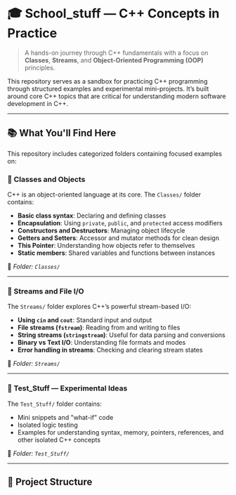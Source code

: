 # 🎓 School_stuff — C++ Concepts in Practice

> A hands-on journey through C++ fundamentals with a focus on **Classes**, **Streams**, and **Object-Oriented Programming (OOP)** principles.

This repository serves as a sandbox for practicing C++ programming through structured examples and experimental mini-projects. It’s built around core C++ topics that are critical for understanding modern software development in C++.

---

## 📚 What You'll Find Here

This repository includes categorized folders containing focused examples on:

### 🔹 Classes and Objects
C++ is an object-oriented language at its core. The `Classes/` folder contains:

- **Basic class syntax**: Declaring and defining classes
- **Encapsulation**: Using `private`, `public`, and `protected` access modifiers
- **Constructors and Destructors**: Managing object lifecycle
- **Getters and Setters**: Accessor and mutator methods for clean design
- **This Pointer**: Understanding how objects refer to themselves
- **Static members**: Shared variables and functions between instances

📂 *Folder: `Classes/`*

---

### 🔹 Streams and File I/O
The `Streams/` folder explores C++’s powerful stream-based I/O:

- **Using `cin` and `cout`**: Standard input and output
- **File streams (`fstream`)**: Reading from and writing to files
- **String streams (`stringstream`)**: Useful for data parsing and conversions
- **Binary vs Text I/O**: Understanding file formats and modes
- **Error handling in streams**: Checking and clearing stream states

📂 *Folder: `Streams/`*

---

### 🔹 Test_Stuff — Experimental Ideas
The `Test_Stuff/` folder contains:

- Mini snippets and "what-if" code
- Isolated logic testing
- Examples for understanding syntax, memory, pointers, references, and other isolated C++ concepts

📂 *Folder: `Test_Stuff/`*

---

## 📁 Project Structure

